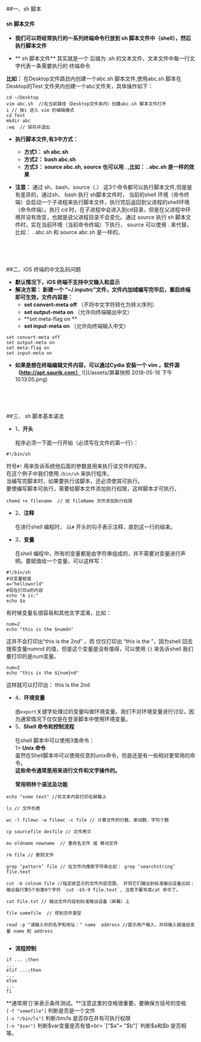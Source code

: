 ##一、sh 脚本

#### sh 脚本文件
- **我们可以将经常执行的一系列终端命令行放到 sh 脚本文件中（shell），然后执行脚本文件**

- ** sh 脚本文件** 其实就是一个 后缀为 .sh 的文本文件，文本文件中每一行文字代表一条需要执行的 终端命令

**比如：** 在Desktop文件路劲内创建一个abc.sh 脚本文件,使用abc.sh 脚本在Desktop的Test 文件夹内创建一个abc文件夹，具体操作如下：

```
cd ~/Desktop
vim abc.sh  //在当前路径（Desktop文件夹内）创建abc.sh 脚本文件打开
i // 按i 进入 vim 的编辑模式
cd Test
mkdir abc
:wq  // 保存并退出
```

- **执行脚本文件,有3中方式：**
    - **方式1： sh   abc.sh**
    - **方式2： bash abc.sh**
    - **方式3： source abc.sh, source 也可以用 . ,比如： . abc.sh 是一样的效果**
    
- **注意：** 通过 sh、bash、source（.） 这3个命令都可以执行脚本文件,但是是有差异的，通过sh、 bash 执行 sh脚本文件时， 当前的shell 环境（命令终端）会启动一个子进程来执行脚本文件，执行完后返回到父进程的shell环境（命令终端）。执行 cd 时，在子进程中会进入到cd目录，但是在父进程中环境并没有改变，也就是说父进程目录不会变化。通过 source 执行 sh 脚本文件时，实在当前环境（当前命令终端）下执行， source 可以使用 . 来代替，比如： . abc.sh  和 source abc.sh 是一样的。








<br><br><br>


##二、iOS 终端的中文乱码问题
- **默认情况下，iOS 终端不支持中文输入和显示**
- **解决方案： 新建一个 “~/.inputrc”文件，文件内加绒编写完毕后，重启终端即可生效，文件内容是：**
    - **set convert-meta off** （不将中文字符转化为转义序列）
    - **set output-meta on** （允许向终端输出中文）
    - **set meta-flag on **
    - **set input-meta on** （允许向终端输入中文）
    
```
set convert-meta off
set output-meta on
set meta-flag on
set input-meta on
```

- **如果是想在终端编辑文件内容，可以通过Cydia 安装一个 vim ，软件源（http://apt.saurik.com）**
![](/assets/屏幕快照 2018-05-16 下午10.13.05.png)







<br><br><br>

##三、 sh 脚本基本语法

- 1、**开头**<br><br>
程序必须一下面一行开始（必须写在文件的第一行）：
```
#!/bin/sh
```
符号`#!` 用来告诉系统他后面的参数是用来执行该文件的程序。<br>在这个例子中我们使用 `/bin/sh` 来执行程序。<br>当编写完脚本时，如果要执行该脚本，还必须使其可执行。<br> 要使编写脚本可执行，需要给脚本文件添加执行权限，这样脚本才可执行。
```
chomd +x filename  // 给 fileName 文件添加执行权限
```


- 2、**注释** <br><br>在进行shell 编程时， 以`#` 开头的句子表示注释，直到这一行的结束。

- 3、**变量**<br><br>在shell 编程中，所有的变量都是由字符串组成的，并不需要对变量进行声明。要赋值给一个变量，可以这样写：<br>
```
#!/bin/sh
#对变量赋值
a="helloworld"
#现在打印a的内容
echo "A is:"
echo $a
```
有时候变量名很容易和其他文字混淆，比如：
```
num=2
echo "this is the $numdn"
```
这并不会打印出“this is the 2nd” ，而 仅仅打印出 “this is the ”，因为shell 回去搜索变量numnd 的值，但是这个变量是没有值得，可以使用 `{}` 来告诉shell 我们要打印的是num变量。
```
num=2
echo "this is the ${num}nd"
```
这样就可以打印出： this is the 2nd

- 4、**环境变量**<br><br>
由`export`关键字处理过的变量叫做环境变量。我们不对环境变量进行讨论，因为通常情况下仅仅是在登录脚本中使用环境变量。
- 5、**Shell 命令和控制流程**<br><br>
在shell 脚本中可以使用3类命令：<br> 1> **Unix 命令**<br> 虽然在Shell脚本中可以使用任意的unix命令，但是还是有一些相对更常用的命令。<br>**这些命令通常是用来进行文件和文字操作的。**<br><br>**常用明林个语法及功能**

```
echo "some text" //将文本内容打印在屏幕上

ls // 文件列表

wc -l filewc -w filewc -c file // 计算文件的行数、单词数、字符个数

cp sourcefile desfile // 文件拷贝

mv oldname newname  // 重命名文件 或 移动文件

rm file // 删除文件

grep ‘pattern’ file // 在文件内搜索字符串比如： grep ‘searchstring’ file.text

cut -b colnum file //指定欲显示的文件内容范围， 并将它们输出到标准输出设备比如： 输出每行第5个到第9个字符 `cut -b5-9 file.text`, 注意不要写成cat 命令了。

cat File.txt // 输出文件内容到标准输出设备（屏幕）上

file somefile  // 得到文件类型

read -p "请输入你的名字和地址：" name  address //提示用户输入，并将输入赋值给变量 name 和 address 


```

- **流程控制**<br>
```
if ... ;then
...
elif ...;then
...
else
...
fi
```
**通常用‘[]’来表示条件测试。**注意这里的空格很重要。要确保方括号的空格<br> `[-f "somefile"]` 判断是否是一个文件<br> `[-x "/bin/ls"]` 判断/bin/ls 是否存在并有可执行权限<br> `[-n "$var"]` 判断$var变量是否有值<br> `["$a"= "$b"]` 判断$a和$b 是否相等。
















































































    




